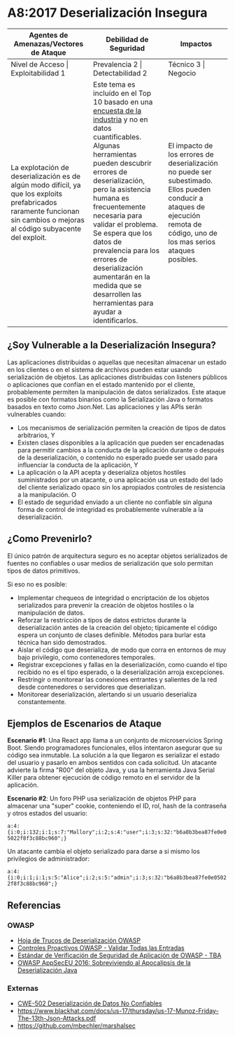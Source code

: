 # A8:2017 Deserialización Insegura

| Agentes de Amenazas/Vectores de Ataque | Debilidad de Seguridad           | Impactos               |
| -- | -- | -- |
| Nivel de Acceso \| Exploitabilidad 1 | Prevalencia 2 \| Detectabilidad 2 | Técnico 3 \| Negocio |
| La explotación de deserialización es de algún modo difícil, ya que los exploits prefabricados raramente funcionan sin cambios o mejoras al código subyacente del exploit. | Este tema es incluído en el Top 10 basado en una [encuesta de la industria](https://owasp.blogspot.com/2017/08/owasp-top-10-2017-project-update.html) y no en datos cuantificables. Algunas herramientas pueden descubrir errores de deserialización, pero la asistencia humana es frecuentemente necesaria para validar el problema. Se espera que los datos de prevalencia para los errores de deserialización aumentarán en la medida que se desarrollen las herramientas para ayudar a identificarlos. | El impacto de los errores de deserialización no puede ser subestimado. Ellos pueden conducir a ataques de ejecución remota de código, uno de los mas serios ataques posibles. |

## ¿Soy Vulnerable a la Deserialización Insegura?

Las aplicaciones distribuidas o aquellas que necesitan almacenar un estado en los clientes o en el sistema de archivos pueden estar usando serialización de objetos. Las aplicaciones distribuidas con listeners públicos o aplicaciones que confían en el estado mantenido por el cliente, probablemente permiten la manipulación de datos serializados. Este ataque es posible con formatos binarios como la Serialización Java o formatos basados en texto como Json.Net. Las aplicaciones y las APIs serán vulnerables cuando:
* Los mecanismos de serialización permiten la creación de tipos de datos arbitrarios, Y
* Existen clases disponibles a la aplicación que pueden ser encadenadas para permitir cambios a la conducta de la aplicación durante o después de la deserialización, o contenido no esperado puede ser usado para influenciar la conducta de la aplicación, Y
* La aplicación o la API acepta y deserializa objetos hostiles suministrados por un atacante, o una aplicación usa un estado del lado del cliente serializado opaco sin los apropiados controles de resistencia a la manipulación. O
* El estado de seguridad enviado a un cliente no confiable sin alguna forma de control de integridad es probablemente vulnerable a la deserialización.

## ¿Como Prevenirlo?

El único patrón de arquitectura seguro es no aceptar objetos serializados de fuentes no confiables o usar medios de serialización que solo permitan tipos de datos primitivos.

Si eso no es posible:
* Implementar chequeos de integridad o encriptación de los objetos serializados para prevenir la creación de objetos hostiles o la manipulación de datos.
* Reforzar la restricción a tipos de datos estrictos durante la deserialización antes de la creación del objeto; típicamente el código espera un conjunto de clases definible. Métodos para burlar esta técnica han sido demostrados.
* Aislar el código que deserializa, de modo que corra en entornos de muy bajo privilegio, como contenedores temporales.
* Registrar excepciones y fallas en la deserialización, como cuando el tipo recibido no es el tipo esperado, o la deserialización arroja excepciones.
* Restringir o monitorear las conexiones entrantes y salientes de la red desde contenedores o servidores que deserializan.
* Monitorear deserialización, alertando si un usuario deserializa constantemente.

## Ejemplos de Escenarios de Ataque

**Escenario #1**: Una React app llama a un conjunto de microservicios Spring Boot. Siendo programadores funcionales, ellos intentaron asegurar que su código sea inmutable. La solución a la que llegaron es serializar el estado del usuario y pasarlo en ambos sentidos con cada solicitud. Un atacante advierte la firma "R00" del objeto Java, y usa la herramienta Java Serial Killer para obtener ejecución de código remoto en el servidor de la aplicación.

**Escenario #2**: Un foro PHP usa serialización de objetos PHP para almacenar una "super" cookie, conteniendo el ID, rol, hash de la contraseña y otros estados del usuario:

`a:4:{i:0;i:132;i:1;s:7:"Mallory";i:2;s:4:"user";i:3;s:32:"b6a8b3bea87fe0e05022f8f3c88bc960";}`

Un atacante cambia el objeto serializado para darse a si mismo los privilegios de administrador:

`a:4:{i:0;i:1;i:1;s:5:"Alice";i:2;s:5:"admin";i:3;s:32:"b6a8b3bea87fe0e05022f8f3c88bc960";}`

## Referencias

### OWASP

* [Hoja de Trucos de Deserialización OWASP](https://www.owasp.org/index.php/Deserialization_Cheat_Sheet)
* [Controles Proactivos OWASP - Validar Todas las Entradas](https://www.owasp.org/index.php/OWASP_Proactive_Controls#4:_Validate_All_Inputs)
* [Estándar de Verificación de Seguridad de Aplicación de OWASP - TBA](https://www.owasp.org/index.php/Category:OWASP_Application_Security_Verification_Standard_Project#tab=Home)
* [OWASP AppSecEU 2016: Sobreviviendo al Apocalipsis de la Deserialización Java](https://www.slideshare.net/cschneider4711/surviving-the-java-deserialization-apocalypse-owasp-appseceu-2016)

### Externas

* [CWE-502 Deserialización de Datos No Confiables](https://cwe.mitre.org/data/definitions/502.html)
* https://www.blackhat.com/docs/us-17/thursday/us-17-Munoz-Friday-The-13th-Json-Attacks.pdf
* https://github.com/mbechler/marshalsec
